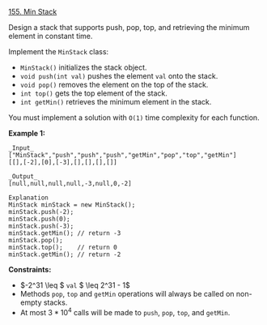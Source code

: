 ﻿[155. Min Stack](https://leetcode.com/problems/min-stack/description/)

Design a stack that supports push, pop, top, and retrieving the minimum element in constant time.

Implement the `MinStack` class:

- `MinStack()` initializes the stack object.
- `void push(int val)` pushes the element `val` onto the stack.
- `void pop()` removes the element on the top of the stack.
- `int top()` gets the top element of the stack.
- `int getMin()` retrieves the minimum element in the stack.

You must implement a solution with `O(1)` time complexity for each function.

__Example 1:__

    _Input_
    ["MinStack","push","push","push","getMin","pop","top","getMin"]
    [[],[-2],[0],[-3],[],[],[],[]]

    _Output_
    [null,null,null,null,-3,null,0,-2]

    Explanation
    MinStack minStack = new MinStack();
    minStack.push(-2);
    minStack.push(0);
    minStack.push(-3);
    minStack.getMin(); // return -3
    minStack.pop();
    minStack.top();    // return 0
    minStack.getMin(); // return -2

__Constraints:__

- $-2^31 \leq $ `val` $ \leq 2^31 - 1$
- Methods `pop`, `top` and `getMin` operations will always be called on non-empty stacks.
- At most $3 * 10^4$ calls will be made to `push`, `pop`, `top`, and `getMin`.
